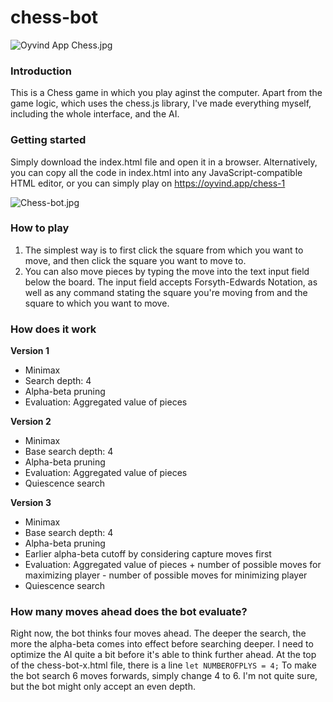 # chess-bot
![Oyvind App Chess.jpg](https://cdn.steemitimages.com/DQmVVZFP7CeVukQVF6dBZ5HpqQDQynmPkhoJErhg5GxHncq/Oyvind%20App%20Chess.jpg)
### Introduction
This is a Chess game in which you play aginst the computer. Apart from the game logic, which uses the chess.js library, I've made everything myself, including the whole interface, and the AI.

### Getting started
Simply download the index.html file and open it in a browser. Alternatively, you can copy all the code in index.html into any JavaScript-compatible HTML editor, or you can simply play on https://oyvind.app/chess-1

![Chess-bot.jpg](https://cdn.steemitimages.com/DQmac3MZ9sJh6LozeWCsftwvajskKzRK6UxgxdrzqFE1Voy/Chess-bot.jpg)

### How to play
1. The simplest way is to first click the square from which you want to move, and then click the square you want to move to.
2. You can also move pieces by typing the move into the text input field below the board. The input field accepts Forsyth-Edwards Notation, as well as any command stating the square you're moving from and the square to which you want to move.

### How does it work
**Version 1**
- Minimax
- Search depth: 4
- Alpha-beta pruning
- Evaluation: Aggregated value of pieces

**Version 2**
- Minimax
- Base search depth: 4
- Alpha-beta pruning
- Evaluation: Aggregated value of pieces
- Quiescence search

**Version 3**
- Minimax
- Base search depth: 4
- Alpha-beta pruning
- Earlier alpha-beta cutoff by considering capture moves first
- Evaluation: Aggregated value of pieces + number of possible moves for maximizing player - number of possible moves for minimizing player
- Quiescence search

### How many moves ahead does the bot evaluate?
Right now, the bot thinks four moves ahead. The deeper the search, the more the alpha-beta comes into effect before searching deeper. I need to optimize the AI quite a bit before it's able to think further ahead. At the top of the chess-bot-x.html file, there is a line `let NUMBEROFPLYS = 4;` To make the bot search 6 moves forwards, simply change 4 to 6. I'm not quite sure, but the bot might only accept an even depth.
